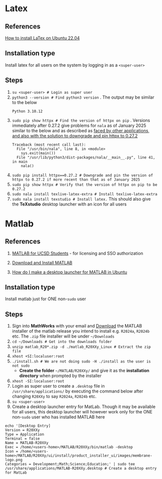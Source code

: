 # Latex
## References
[How to install LaTex on Ubuntu 22.04](https://linuxconfig.org/how-to-install-latex-on-ubuntu-22-04-jammy-jellyfish-linux)

## Installation type

Install latex for all users on the system by logging in as a `<super-user>`

## Steps

1. `su <super-user> # Login as super user`
1. `python3 --version # Find python3 version` . The output may be similar to the below
    ```
    Python 3.10.12
    ```
1. `sudo pip show httpx # Find the version of httpx on pip` . Versions immediately after 0.27.2 give problems for `nala` as of January 2025 similar to the below and as described as [faced by other applications, and also with the solution to downgrade and pin httpx to 0.27.2](https://community.openai.com/t/error-with-openai-1-56-0-client-init-got-an-unexpected-keyword-argument-proxies/1040332/4)
    ```
    Traceback (most recent call last):
      File "/usr/bin/nala", line 8, in <module>
        sys.exit(main())
      File "/usr/lib/python3/dist-packages/nala/__main__.py", line 41, in main
        nala()
    ```
1. `sudo pip install httpx==0.27.2 # Downgrade and pin the version of httpx to 0.27.2 if more recent than that as of January 2025`
1. `sudo pip show httpx # Verify that the version of httpx on pip to be 0.27.2`
1. `sudo nala install texlive-latex-extra # Install texlive-latex-extra`
1. `sudo nala install texstudio # Install latex.` This should also give the __TeXstudio__ desktop launcher with an icon for all users

# Matlab
## References 
1. [MATLAB for UCSD Students](https://matlab.ucsd.edu/student.html) - for licensing and SSO authorization

1. [Download and Install MATLAB](https://www.mathworks.com/help/install/ug/install-products-with-internet-connection.html)

1. [How do I make a desktop launcher for MATLAB in Ubuntu](https://www.mathworks.com/matlabcentral/answers/20-how-do-i-make-a-desktop-launcher-for-matlab-in-linux)

## Installation type

Install matlab just for ONE non-`sudo` user

## Steps

1. Sign into __MathWorks__ with your email and [Download](https://www.mathworks.com/downloads/) the MATLAB installer of the matlab release you intend to install e.g. `R2024a`, `R2024b` etc. The `.zip` file installer will be under `~/Downloads`
1. `cd ~/Downloads # Get into the downloads folder`
1. `unzip matlab_R20*.zip -d ./matlab_R20XXy_Linux # Extract the zip file`
1. `xhost +SI:localuser:root`
1. `./install.sh # We are not doing sudo -H ./install as the user is not sudo`
    - __Create the folder__ `~/MATLAB/R20XXy/` and give it as the __installation directory__ when prompted by the installer
1. `xhost -SI:localuser:root`
1. Login as super user to create a `.desktop` file in `/usr/share/applications/` by executing the command below after changing `R20XXy` to say `R2024a`, `R2024b` etc.
1. `su <super-user>`
1. Create a desktop launcher entry for MatLab. Though it may be available for all users, this desktop launcher will however work only for the ONE non-`sudo` user who has installed MATLAB here
```
echo '[Desktop Entry]
Version = R20XXy
Type = Application
Terminal = false
Name = MATLAB-R20XXy 
Exec = /home/<users-home>/MATLAB/R20XXy/bin/matlab -desktop
Icon = /home/<users-home>/MATLAB/R20XXy/ui/install/product_installer_ui/images/membrane-logo.png
Categories = Development;Math;Science;Education;' | sudo tee /usr/share/applications/MATLAB-R20XXy.desktop # Create a desktop entry for MatLab
```
